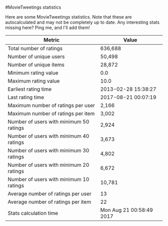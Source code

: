 #MovieTweetings statistics

Here are some MovieTweetings statistics. Note that these are autocalculated and may not be completely up to date. Any interesting stats missing here? Ping me, and I'll add them!

Metric | Value
--- | ---
Total number of ratings                 | 636,688
Number of unique users                  | 50,498
Number of unique items                  | 28,872
Minimum rating value                    | 0.0
Maximum rating value                    | 10.0
Earliest rating time                    | 2013-02-28 15:38:27
Last rating time                        | 2017-08-21 00:07:19
Maximum number of ratings per user      | 2,166
Maximum number of ratings per item      | 3,002
Number of users with minimum 50 ratings | 2,924
Number of users with minimum 40 ratings | 3,673
Number of users with minimum 30 ratings | 4,802
Number of users with minimum 20 ratings | 6,672
Number of users with minimum 10 ratings | 10,781
Average number of ratings per user      | 13
Average number of ratings per item      | 22
Stats calculation time                  | Mon Aug 21 00:58:49 2017


